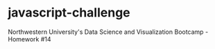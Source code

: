 # javascript-challenge
Northwestern University's Data Science and Visualization Bootcamp - Homework #14
